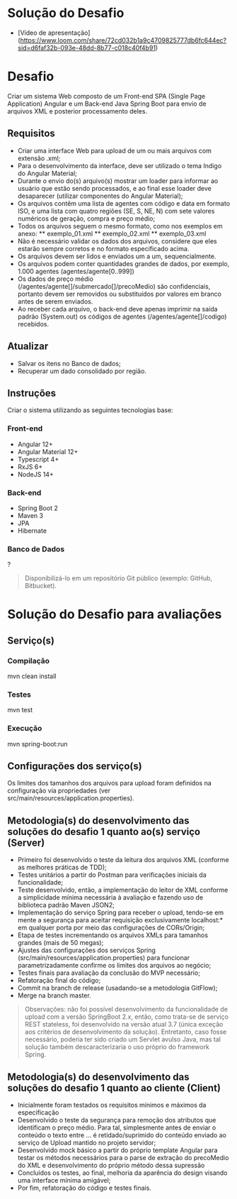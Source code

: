 # Solução do Desafio
* [Vídeo de apresentação] (https://www.loom.com/share/72cd032b1a9c4709825777db6fc644ec?sid=d6faf32b-093e-48dd-8b77-c018c40f4b91)

# Desafio
Criar um sistema Web composto de um Front-end SPA (Single Page Application) Angular e um Back-end Java Spring Boot para envio de arquivos XML e posterior processamento deles.
## Requisitos
* Criar uma interface Web para upload de um ou mais arquivos com extensão .xml;
*	Para o desenvolvimento da interface, deve ser utilizado o tema Indigo do Angular Material;
*	Durante o envio do(s) arquivo(s) mostrar um loader para informar ao usuário que estão sendo processados, e ao final esse loader deve desaparecer (utilizar componentes do Angular Material);
*	Os arquivos contêm uma lista de agentes com código e data em formato ISO, e uma lista com quatro regiões (SE, S, NE, N) com sete valores numéricos de geração, compra e preço médio;
*	Todos os arquivos seguem o mesmo formato, como nos exemplos em anexo:
** exemplo_01.xml
** exemplo_02.xml
** exemplo_03.xml
*	Não é necessário validar os dados dos arquivos, considere que eles estarão sempre corretos e no formato especificado acima.
*	Os arquivos devem ser lidos e enviados um a um, sequencialmente.
*	Os arquivos podem conter quantidades grandes de dados, por exemplo, 1.000 agentes (agentes/agente[0..999])
*	Os dados de preço médio (/agentes/agente[]/submercado[]/precoMedio) são confidenciais, portanto devem ser removidos ou substituídos por valores em branco antes de serem enviados.
*	Ao receber cada arquivo, o back-end deve apenas imprimir na saída padrão (System.out) os códigos de agentes (/agentes/agente[]/codigo) recebidos.
## Atualizar 
* Salvar os itens no Banco de dados;
* Recuperar um dado consolidado por região.
## Instruções
Criar o sistema utilizando as seguintes tecnologias base:
### Front-end
* Angular 12+
* Angular Material 12+
* Typescript 4+
* RxJS 6+
* NodeJS 14+
### Back-end
* Spring Boot 2 
* Maven 3
* JPA
* Hibernate
### Banco de Dados
?
> Disponibilizá-lo em um repositório Git público (exemplo: GitHub, Bitbucket).

# Solução do Desafio para avaliações
## Serviço(s)
### Compilação
mvn clean install

### Testes
mvn test

### Execução
mvn spring-boot:run

## Configurações dos serviço(s)
Os limites dos tamanhos dos arquivos para upload foram definidos na configuração via propriedades (ver src/main/resources/application.properties).

## Metodologia(s) do desenvolvimento das soluções do desafio 1 quanto ao(s) serviço (Server)
* Primeiro foi desenvolvido o teste da leitura dos arquivos XML (conforme as melhores práticas de TDD);
* Testes unitários a partir do Postman para verificações iniciais da funcionalidade;
* Teste desenvolvido, então, a implementação do leitor de XML conforme a simplicidade mínima necessária à avaliação e fazendo uso de biblioteca padrão Maven JSON2;
* Implementação do serviço Spring para receber o upload, tendo-se em mente a segurança para aceitar requisição exclusivamente localhost:* em qualquer porta por meio das configurações de CORs/Origin;
* Etapa de testes incrementando os arquivos XMLs para tamanhos grandes (mais de 50 megas);
* Ajustes das configurações dos serviços Spring (src/main/resources/application.properties) para funcionar parametrizadamente confirme os limites dos arquivos ao negócio;
* Testes finais para avaliação da conclusão do MVP necessário;
* Refatoração final do código;
* Commit na branch de release (usadando-se a metodologia GitFlow);
* Merge na branch master.
> Observações: não foi possível desenvolvimento da funcionalidade de upload com a versão SpringBoot 2.x, então, como trata-se de serviço REST stateless, foi desenvolvido na versão atual 3.7 (única exceção aos critérios de desenvolvimento da solução). Entretanto, caso fosse necessário, poderia ter sido criado um Servlet avulso Java, mas tal solução também descaracterizaria o uso próprio do framework Spring.

## Metodologia(s) do desenvolvimento das soluções do desafio 1 quanto ao cliente (Client)
* Inicialmente foram testados os requisitos mínimos e máximos da especificação
* Desenvolvido o teste da segurança para remoção dos atributos que identificam o preço médio. Para tal, simplesmente antes de enviar o conteúdo o texto entre <precoMedio>...</precoMedio> é retidado/suprimido do conteúdo enviado ao serviço de Upload mantido no projeto servidor;
* Desenvolvido mock básico a partir do próprio template Angular para testar os métodos necessários para o parse de extração do precoMedio do XML e desenvolvimento do próprio método dessa supressão
* Concluídos os testes, ao final, melhoria da aparência do design visando uma interface mínima amigável;
* Por fim, refatoração do código e testes finais.
